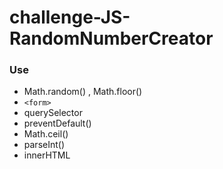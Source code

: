 # challenge-JS-RandomNumberCreator

### Use
- Math.random() , Math.floor()
- `<form>`
- querySelector
- preventDefault() 
- Math.ceil() 
- parseInt()
- innerHTML 